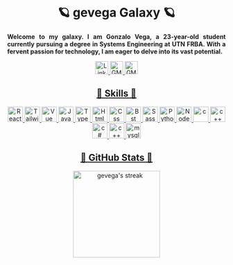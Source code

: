 <div align='center'>
  <h1>🪐 gevega Galaxy 🪐</h1>
</div>
<div>
  <p align='justify'>
    <strong>
      Welcome to my galaxy. I am Gonzalo Vega, a 23-year-old student currently pursuing a degree in Systems Engineering at UTN FRBA. With a fervent passion for technology, I am eager to delve into its vast potential.
    </strong>
  </p>
</div>

<div align='center'>
  <a href="https://www.linkedin.com/in/gevegaeche"><img src="https://img.shields.io/badge/Linkedin-D14836?style=flat-square&logo=linkedin&color=5a0db4" alt="LinkedIn" style="height: 30px;" />
  <a href="mailto:gevegaecheverria@gmail.com"><img src="https://img.shields.io/badge/Gmail-D14836?style=flat-square&logo=gmail&logoColor=white&color=00a098" alt="GMail" style="height: 30px;" />
  <a href="https://gevega.vercel.app/"><img src="https://img.shields.io/badge/Web_Page-D14836?style=flat-square&logo=cliqz&logoColor=white&color=5a0db4" alt="GMail" style="height: 30px;" />
</div>

<div align='center'>
  <h2>🚀 Skills 🚀</h2>
</div>

<div align='center'>
  <img src="https://img.shields.io/badge/React-20232A?style=for-the-badge&logo=react&logoColor=white&color=5a0db4" alt="React" style="height: 35px;"/>
  <img src="https://img.shields.io/badge/Tailwind_CSS-38B2AC?style=for-the-badge&logo=tailwind-css&logoColor=white&color=00a098" alt="Tailwind" style="height: 35px;"/>
  <img src="https://img.shields.io/badge/Vue.js-35495E?style=for-the-badge&logo=vue.js&logoColor=white&color=5a0db4" alt="Vue" style="height: 35px;"/>
  <img src="https://img.shields.io/badge/JavaScript-323330?style=for-the-badge&logo=javascript&logoColor=white&color=00a098" alt="JavaScript" style="height: 35px;"/>
  <img src="https://img.shields.io/badge/TypeScript-007ACC?style=for-the-badge&logo=typescript&logoColor=white&color=5a0db4" alt="TypeScript" style="height: 35px;"/>
  <img src="https://img.shields.io/badge/HTML5-E34F26?style=for-the-badge&logo=html5&logoColor=white&color=00a098" alt="Html" style="height: 35px;"/>
  <img src="https://img.shields.io/badge/CSS3-1572B6?style=for-the-badge&logo=css3&logoColor=white&color=5a0db4" alt="Css" style="height: 35px;"/>
  <img src="https://img.shields.io/badge/Bootstrap-563D7C?style=for-the-badge&logo=bootstrap&logoColor=white&color=00a098" alt="Bst" style="height: 35px;"/>
  <img src="https://img.shields.io/badge/Sass-CC6699?style=for-the-badge&logo=sass&logoColor=white&color=5a0db4" alt="Sass" style="height: 35px;"/>
  <img src="https://img.shields.io/badge/Python-14354C?style=for-the-badge&logo=python&logoColor=white&color=00a098" alt="Python" style="height: 35px;"/>
  <img src="https://img.shields.io/badge/Node.js-43853D?style=for-the-badge&logo=node.js&logoColor=white&color=5a0db4" alt="Node" style="height: 35px;"/>
  <img src="https://img.shields.io/badge/C-00599C?style=for-the-badge&logo=c&logoColor=white&color=00a098" alt="c" style="height: 35px;"/>
  <img src="https://img.shields.io/badge/C%2B%2B-00599C?style=for-the-badge&logo=c%2B%2B&logoColor=white&color=5a0db4" alt="c++" style="height: 35px;"/>
  <img src="https://img.shields.io/badge/C%23-239120?style=for-the-badge&logo=c-sharp&logoColor=white&color=00a098" alt="c#" style="height: 35px;"/>
  <img src="https://img.shields.io/badge/C%2B%2B-00599C?style=for-the-badge&logo=c%2B%2B&logoColor=white&color=5a0db4" alt="c++" style="height: 35px;"/>
  <img src="https://img.shields.io/badge/MySQL-00000F?style=for-the-badge&logo=mysql&logoColor=white&color=00a098" alt="mysql" style="height: 35px;"/>
</div>

<div align='center'>
  <h2>🔭 GitHub Stats 🔭</h2>
</div>
<div align='center'>
  <img src="https://github-readme-stats.vercel.app/api?username=gevega&theme=jolly&show_icons=true&hide_border=true&count_private=true" alt="gevega's streak" style="height: 200px;"/>
  <!--<img src="https://github-readme-streak-stats.herokuapp.com/?user=gevega&theme=jolly&hide_border=true" alt="gevega's stats" style="height: 200px;"/>-->
</div>

<!--
**gevega/gevega** is a ✨ _special_ ✨ repository because its `README.md` (this file) appears on your GitHub profile.

Here are some ideas to get you started:

- 🔭 I’m currently working on ...
- 🌱 I’m currently learning ...
- 👯 I’m looking to collaborate on ...
- 🤔 I’m looking for help with ...
- 💬 Ask me about ...
- 📫 How to reach me: ...
- 😄 Pronouns: ...
- ⚡ Fun fact: ...
-->
